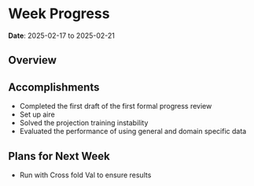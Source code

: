 # Week Progress

**Date**: 2025-02-17 to 2025-02-21

## Overview



## Accomplishments

- Completed the first draft of the first formal progress review
- Set up aire
- Solved the projection training instability
- Evaluated the performance of using general and domain specific data

## Plans for Next Week

- Run with Cross fold Val to ensure results
